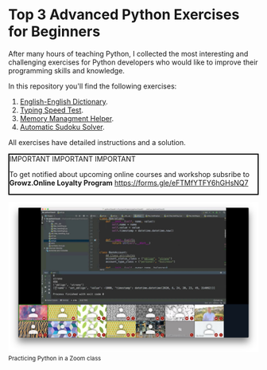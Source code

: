 # Top 3 Advanced Python Exercises for Beginners

After many hours of teaching Python, I collected the most interesting and
challenging exercises for Python developers who would like to improve their programming skills and knowledge.

In this repository you'll find the following exercises:
<ol>
    <li><a href="https://github.com/morandanieli/pythonPractice/blob/master/english_dictionary/Instructions.ipynb">English-English Dictionary</a>.</li>
    <li><a href="https://github.com/morandanieli/pythonPractice/blob/master/speed_test/instructions.ipynb">Typing Speed Test</a>.</li>
    <li><a href="https://github.com/morandanieli/pythonPractice/blob/master/memory_management/instructions.ipynb">Memory Managment Helper</a>.</li>
    <li><a href="https://github.com/morandanieli/pythonPractice/blob/master/sudoku/README.md">Automatic Sudoku Solver</a>.</li>
</ol>

All exercises have detailed instructions and a solution.



<div style='border: 2px solid black;'>
IMPORTANT IMPORTANT IMPORTANT

To get notified about upcoming online courses and workshop subsribe to **Growz.Online Loyalty Program**
https://forms.gle/eFTMfYTFY6hGHsNQ7
</div>

![title](img/python_class.jpg)
<small>Practicing Python in a Zoom class</small>

